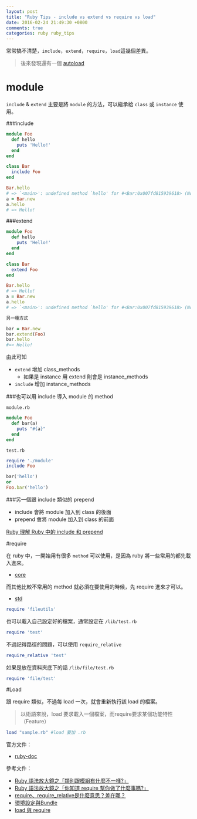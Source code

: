 ```yaml
---
layout: post
title: "Ruby Tips - include vs extend vs require vs load"
date: 2016-02-24 21:49:30 +0800
comments: true
categories: ruby ruby_tips
---
```


常常搞不清楚，`include`，`extend`，`require`，`load`這幾個差異。

> 後來發現還有一個 [autoload](https://blog.yorkxin.org/2014/02/10/autoload-in-ruby-autoload-paths-in-rails-and-module-reopening.html)

<!-- more -->

# module
`include` & `extend` 主要是將 `module` 的方法，可以繼承給 `class` 或 `instance` 使用。

###include
```ruby
module Foo   
  def hello     
    puts 'Hello!'   
  end 
end

class Bar
  include Foo
end

Bar.hello
# => `<main>': undefined method `hello' for #<Bar:0x007fd815939618> (NoMethodError)
a = Bar.new
a.hello
# => Hello!
```
###extend
```ruby
module Foo   
  def hello     
    puts 'Hello!'   
  end 
end

class Bar
  extend Foo
end

Bar.hello
# => Hello!
a = Bar.new
a.hello
# => `<main>': undefined method `hello' for #<Bar:0x007fd815939618> (NoMethodError)

另一種方式

bar = Bar.new
bar.extend(Foo)
bar.hello
#=> Hello!
```
由此可知 

* `extend`  增加 class_methods
	* 如果是 instance 用 extend 則會是 instance_methods
* `include` 增加 instance_methods


###也可以用 include 導入 module 的 method

`module.rb`

```ruby
module Foo
  def bar(a)
    puts "#{a}"
  end
end
```

`test.rb`

```ruby
require './module'
include Foo

bar('hello')
or 
Foo.bar('hello')
```

###另一個跟 include 類似的 prepend

* include 會將 module 加入到 class 的後面
* prepend 會將 module 加入到 class 的前面

[Ruby 理解 Ruby 中的 include 和 prepend](https://ruby-china.org/topics/28712)

#require

在 ruby 中，一開始用有很多 `method` 可以使用，是因為 ruby 將一些常用的都先載入進來。
  
* [core](http://ruby-doc.org/core-2.3.0/)

而其他比較不常用的 method 就必須在要使用的時候，先 require 進來才可以。  

* [std](http://ruby-doc.org/stdlib-2.3.0/)

```ruby
require 'fileutils'
```

也可以載入自己設定好的檔案，通常設定在 `/lib/test.rb`  

```ruby
require 'test'
```

不過記得路徑的問題，可以使用 `require_relative `

```ruby
require_relative 'test'
```

如果是放在資料夾底下的話 `/lib/file/test.rb` 

```ruby
require 'file/test'
```

#Load

跟 require 類似，不過每 load 一次，就會重新執行該 load 的檔案。

>以術語來說，load 要求載入一個檔案，而require要求某個功能特性（Feature）

```ruby
load "sample.rb" #load 要加 .rb
```


官方文件：

* [ruby-doc](http://ruby-doc.org/core-2.3.0/)

參考文件：

* [Ruby 語法放大鏡之「類別跟模組有什麼不一樣?」](http://blog.eddie.com.tw/2015/03/24/class-and-module/)
* [Ruby 語法放大鏡之「你知道 require 幫你做了什麼事嗎?」](http://kaochenlong.com/2016/05/01/require/)
* [require、require_relative是什麼意思？差在哪？](http://motion-express.com/blog/20150407-ruby-require-require-relative-load)
* [環境設定與Bundle](https://ihower.tw/rails4/environments-and-bundler.html)
* [load 與 require](http://openhome.cc/Gossip/Ruby/LoadRequire.html)
